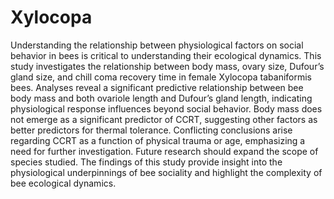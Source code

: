 # Xylocopa
Understanding the relationship between physiological factors on social behavior in bees is critical to understanding their ecological dynamics. This study investigates the relationship between body mass, ovary size, Dufour’s gland size, and chill coma recovery time in female Xylocopa tabaniformis bees. Analyses reveal a significant predictive relationship between bee body mass and both ovariole length and Dufour’s gland length, indicating physiological response influences beyond social behavior. Body mass does not emerge as a significant predictor of CCRT, suggesting other factors as better predictors for thermal tolerance. Conflicting conclusions arise regarding CCRT as a function of physical trauma or age, emphasizing a need for further investigation. Future research should expand the scope of species studied. The findings of this study provide insight into the physiological underpinnings of bee sociality and highlight the complexity of bee ecological dynamics.
